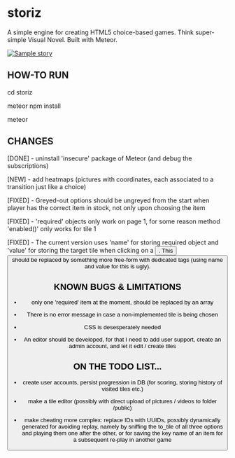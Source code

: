 # storiz
A simple engine for creating HTML5 choice-based games. Think super-simple Visual Novel. Built with Meteor.

[![Sample story](https://img.youtube.com/vi/oj8K6Maq3HA/0.jpg)](https://www.youtube.com/watch?v=oj8K6Maq3HA)

## HOW-TO RUN

cd storiz

meteor npm install

meteor

## CHANGES

[DONE] - uninstall 'insecure' package of Meteor (and debug the subscriptions)

[NEW] - add heatmaps (pictures with coordinates, each associated to a transition just like a choice)

[FIXED] - Greyed-out options should be ungreyed from the start when player has the correct item in stock, not only upon choosing the item

[FIXED] - 'required' objects only work on page 1, for some reason method 'enabled()' only works for tile 1

[FIXED] - The current version uses 'name' for storing required object and 'value' for storing the target tile when clicking on a <button>. This <button> should be replaced by something more free-form with dedicated tags (using name and value for this is ugly).

## KNOWN BUGS & LIMITATIONS

- only one 'required' item at the moment, should be replaced by an array

- There is no error message in case a non-implemented tile is being chosen

- CSS is desesperately needed

- An editor should be developed, for that I need to add user support, create an admin account, and let it edit / create tiles


## ON THE TODO LIST...

- create user accounts, persist progression in DB (for scoring, storing history of visited tiles etc.)

- make a tile editor (possibly with direct upload of pictures / videos to folder /public)

- make cheating more complex: replace IDs with UUIDs, possibly dynamically generated for avoiding replay, namely by sniffing the to_tile of all three options and playing them one after the other, or for saving the key name of an item for a subsequent re-play in another game
